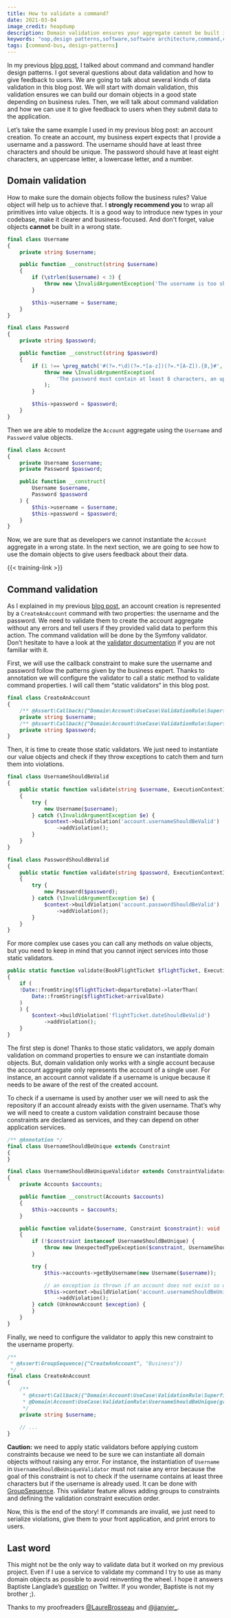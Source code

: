 ```yaml
---
title: How to validate a command?
date: 2021-03-04
image_credit: heapdump
description: Domain validation ensures your aggregate cannot be built in an invalid state but that is not enough to give good feedback to the end users. Validating commands is the best to prevent their processing if data given by users are wrong.
keywords: "oop,design patterns,software,software architecture,command,command handler,command bus,data validation,domain validation"
tags: [command-bus, design-patterns]
---
```


In my previous [blog post](http://arnolanglade.github.io/command-handler-patterns.html), I talked about command and command handler design patterns. I got several questions about data validation and how to give feedback to users. We are going to talk about several kinds of data validation in this blog post. We will start with domain validation, this validation ensures we can build our domain objects in a good state depending on business rules. Then, we will talk about command validation and how we can use it to give feedback to users when they submit data to the application.

Let’s take the same example I used in my previous blog post: an account creation. To create an account, my business expert expects that I provide a username and a password. The username should have at least three characters and should be unique. The password should have at least eight characters, an uppercase letter, a lowercase letter, and a number.

## Domain validation

How to make sure the domain objects follow the business rules? Value object will help us to achieve that. I **strongly recommend you** to wrap all primitives into value objects. It is a good way to introduce new types in your codebase, make it clearer and business-focused. And don't forget, value objects **cannot** be built in a wrong state.

```php
final class Username
{
    private string $username;

    public function __construct(string $username)
    {
        if (\strlen($username) < 3) {
            throw new \InvalidArgumentException('The username is too short, it should contain at least 3 characters');
        }

        $this->username = $username;
    }
}

final class Password
{
    private string $password;

    public function __construct(string $password)
    {
        if (1 !== \preg_match('#(?=.*\d)(?=.*[a-z])(?=.*[A-Z]).{8,}#', $password)) {
            throw new \InvalidArgumentException(
                'The password must contain at least 8 characters, an uppercase letter, lowercase letter and a number'
            );
        }

        $this->password = $password;
    }
}
```

Then we are able to modelize the `Account` aggregate using the `Username` and `Password` value objects.

```php
final class Account
{
    private Username $username;
    private Password $password;

    public function __construct(
        Username $username,
        Password $password
    ) {
        $this->username = $username;
        $this->password = $password;
    }
}
```

Now, we are sure that as developers we cannot instantiate the `Account` aggregate in a wrong state. In the next section, we are going to see how to use the domain objects to give users feedback about their data.

{{< training-link >}}

## Command validation

As I explained in my previous [blog post](http://arnolanglade.github.io/command-handler-patterns.html), an account creation is represented by a `CreateAnAccount` command with two properties: the username and the password. We need to validate them to create the account aggregate without any errors and tell users if they provided valid data to perform this action. The command validation will be done by the Symfony validator. Don’t hesitate to have a look at the [validator documentation](https://symfony.com/doc/current/validation.html) if you are not familiar with it.

First, we will use the callback constraint to make sure the username and password follow the patterns given by the business expert. Thanks to annotation we will configure the validator to call a static method to validate command properties. I will call them “static validators“ in this blog post.


```php
final class CreateAnAccount
{
    /** @Assert\Callback({"Domain\Account\UseCase\ValidationRule\Superficial\UsernameShouldBeValid", "validate"}) */
    private string $username;
    /** @Assert\Callback({"Domain\Account\UseCase\ValidationRule\Superficial\PasswordShouldBeValid", "validate"}) */
    private string $password;
}
```

Then, it is time to create those static validators. We just need to instantiate our value objects and check if they throw exceptions to catch them and turn them into violations.

```php
final class UsernameShouldBeValid
{
    public static function validate(string $username, ExecutionContextInterface $context): void
    {
        try {
            new Username($username);
        } catch (\InvalidArgumentException $e) {
            $context->buildViolation('account.usernameShouldBeValid')
                ->addViolation();
        }
    }
}

final class PasswordShouldBeValid
{
    public static function validate(string $password, ExecutionContextInterface $context): void
    {
        try {
            new Password($password);
        } catch (\InvalidArgumentException $e) {
            $context->buildViolation('account.passwordShouldBeValid')
                ->addViolation();
        }
    }
}
```

For more complex use cases you can call any methods on value objects, but you need to keep in mind that you cannot inject services into those static validators.

```php
public static function validate(BookFlightTicket $flightTicket, ExecutionContextInterface $context): void
{
    if (
    !Date::fromString($flightTicket>departureDate)->laterThan(
        Date::fromString($flightTicket>arrivalDate)
    )
    ) {
        $context->buildViolation('flightTicket.dateShouldBeValid')
            ->addViolation();
    }
}
```

The first step is done! Thanks to those static validators, we apply domain validation on command properties to ensure we can instantiate domain objects. But, domain validation only works with a single account because the account aggregate only represents the account of a single user. For instance, an account cannot validate if a username is unique because it needs to be aware of the rest of the created account.

To check if a username is used by another user we will need to ask the repository if an account already exists with the given username. That’s why we will need to create a custom validation constraint because those constraints are declared as services, and they can depend on other application services.


```php
/** @Annotation */
final class UsernameShouldBeUnique extends Constraint
{
}

final class UsernameShouldBeUniqueValidator extends ConstraintValidator
{
    private Accounts $accounts;

    public function __construct(Accounts $accounts)
    {
        $this->accounts = $accounts;
    }

    public function validate($username, Constraint $constraint): void
    {
        if (!$constraint instanceof UsernameShouldBeUnique) {
            throw new UnexpectedTypeException($constraint, UsernameShouldBeUnique::class);
        }

        try {
            $this->accounts->getByUsername(new Username($username));

            // an exception is thrown if an account does not exist so we don’t add violation
            $this->context->buildViolation('account.usernameShouldBeUnique')
                ->addViolation();
        } catch (UnknownAccount $exception) {
        }
    }
}
```

Finally, we need to configure the validator to apply this new constraint to the username property.


```php
/**
 * @Assert\GroupSequence({"CreateAnAccount", "Business"})
 */
final class CreateAnAccount
{
    /** 
     * @Assert\Callback({"Domain\Account\UseCase\ValidationRule\Superficial\UsernameShouldBeValid", "validate"})
     * @Domain\Account\UseCase\ValidationRule\UsernameShouldBeUnique(groups={"Business"})
     */
    private string $username;
    
    // ...
}
```

**Caution:** we need to apply static validators before applying custom constraints because we need to be sure we can instantiate all domain objects without raising any error. For instance, the instantiation of `Username` in `UsernameShouldBeUniqueValidator` must not raise any error because the goal of this constraint is not to check if the username contains at least three characters but if the username is already used. It can be done with [GroupSequence](https://symfony.com/doc/current/validation/sequence_provider.html). This validator feature allows adding groups to constraints and defining the validation constraint execution order.

Now, this is the end of the story! If commands are invalid, we just need to serialize violations, give them to your front application, and print errors to users.

## Last word

This might not be the only way to validate data but it worked on my previous project. Even if I use a service to validate my command I try to use as many domain objects as possible to avoid reinventing the wheel. I hope it answers Baptiste Langlade’s [question](https://twitter.com/Baptouuuu/status/1364945053236494336) on Twitter. If you wonder, Baptiste is not my brother ;).

Thanks to my proofreaders [@LaureBrosseau](https://www.linkedin.com/in/laurebrosseau) and [@jjanvier_](https://twitter.com/jjanvier_).
